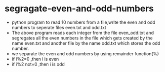 # segragate-even-and-odd-numbers
* python program to read 10 numbers from a file,write the even and odd numbers to seperate files even.txt and odd.txt
* The above program reads each integer from the file even_odd.txt and segregates all the even numbers in the file which gets created by the name even.txt and another file by the name odd.txt which stores the odd number.
* we separate the even and odd numbers by using remainder function(%)
* if i%2=0 ,then i is even
* if i%2 not=0 ,then i is odd


